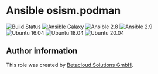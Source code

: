 # Ansible osism.podman

[![Build Status](https://travis-ci.org/osism/ansible-podman.svg?branch=master)](https://travis-ci.org/osism/ansible-podman)
[![Ansible Galaxy](https://img.shields.io/badge/Ansible%20Galaxy-osism.podman-blue.svg)](https://galaxy.ansible.com/osism/podman/)
![Ansible 2.8](https://img.shields.io/badge/Ansible-2.8-green.png?style=flat)
![Ansible 2.9](https://img.shields.io/badge/Ansible-2.9-green.png?style=flat)
![Ubuntu 16.04](https://img.shields.io/badge/Ubuntu-16.04-orange.png?style=flat)
![Ubuntu 18.04](https://img.shields.io/badge/Ubuntu-18.04-orange.png?style=flat)
![Ubuntu 20.04](https://img.shields.io/badge/Ubuntu-20.04-orange.png?style=flat)

Author information
------------------

This role was created by [Betacloud Solutions GmbH](https://www.betacloud-solutions.de).
